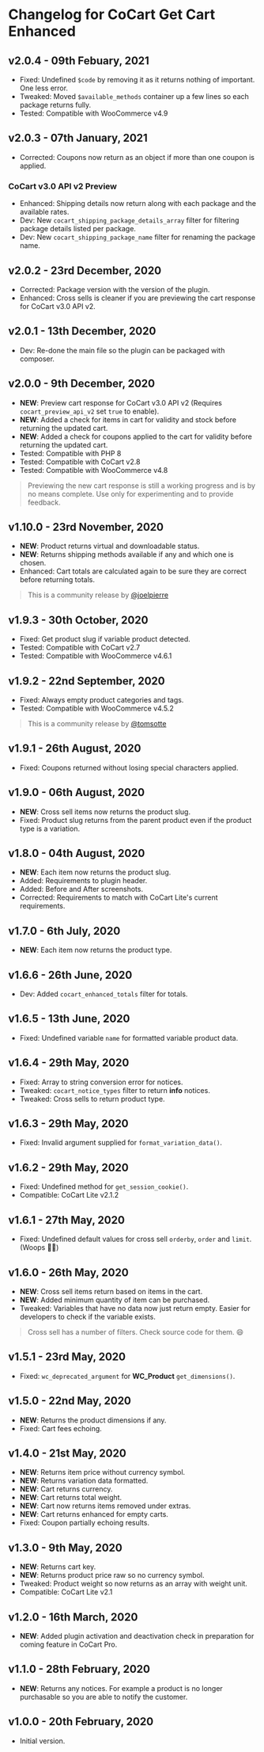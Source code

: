# Changelog for CoCart Get Cart Enhanced

## v2.0.4 - 09th Febuary, 2021

* Fixed: Undefined `$code` by removing it as it returns nothing of important. One less error.
* Tweaked: Moved `$available_methods` container up a few lines so each package returns fully.
* Tested: Compatible with WooCommerce v4.9

## v2.0.3 - 07th January, 2021

* Corrected: Coupons now return as an object if more than one coupon is applied.

### CoCart v3.0 API v2 Preview

* Enhanced: Shipping details now return along with each package and the available rates.
* Dev: New `cocart_shipping_package_details_array` filter for filtering package details listed per package.
* Dev: New `cocart_shipping_package_name` filter for renaming the package name.

## v2.0.2 - 23rd December, 2020

* Corrected: Package version with the version of the plugin.
* Enhanced: Cross sells is cleaner if you are previewing the cart response for CoCart v3.0 API v2.

## v2.0.1 - 13th December, 2020

* Dev: Re-done the main file so the plugin can be packaged with composer.

## v2.0.0 - 9th December, 2020

* **NEW**: Preview cart response for CoCart v3.0 API v2 (Requires `cocart_preview_api_v2` set `true` to enable).
* **NEW**: Added a check for items in cart for validity and stock before returning the updated cart.
* **NEW**: Added a check for coupons applied to the cart for validity before returning the updated cart.
* Tested: Compatible with PHP 8
* Tested: Compatible with CoCart v2.8
* Tested: Compatible with WooCommerce v4.8

> Previewing the new cart response is still a working progress and is by no means complete. Use only for experimenting and to provide feedback.

## v1.10.0 - 23rd November, 2020

* **NEW**: Product returns virtual and downloadable status.
* **NEW**: Returns shipping methods available if any and which one is chosen.
* Enhanced: Cart totals are calculated again to be sure they are correct before returning totals.

> This is a community release by [@joelpierre](https://github.com/joelpierre)

## v1.9.3 - 30th October, 2020

* Fixed: Get product slug if variable product detected.
* Tested: Compatible with CoCart v2.7
* Tested: Compatible with WooCommerce v4.6.1

## v1.9.2 - 22nd September, 2020

* Fixed: Always empty product categories and tags.
* Tested: Compatible with WooCommerce v4.5.2

> This is a community release by [@tomsotte](https://github.com/tomsotte)

## v1.9.1 - 26th August, 2020

* Fixed: Coupons returned without losing special characters applied.

## v1.9.0 - 06th August, 2020

* **NEW**: Cross sell items now returns the product slug.
* Fixed: Product slug returns from the parent product even if the product type is a variation.

## v1.8.0 - 04th August, 2020

* **NEW**: Each item now returns the product slug.
* Added: Requirements to plugin header.
* Added: Before and After screenshots.
* Corrected: Requirements to match with CoCart Lite's current requirements.

## v1.7.0 - 6th July, 2020

* **NEW**: Each item now returns the product type.

## v1.6.6 - 26th June, 2020

* Dev: Added `cocart_enhanced_totals` filter for totals.

## v1.6.5 - 13th June, 2020

* Fixed: Undefined variable `name` for formatted variable product data.

## v1.6.4 - 29th May, 2020

* Fixed: Array to string conversion error for notices.
* Tweaked: `cocart_notice_types` filter to return **info** notices.
* Tweaked: Cross sells to return product type.

## v1.6.3 - 29th May, 2020

* Fixed: Invalid argument supplied for `format_variation_data()`.

## v1.6.2 - 29th May, 2020

* Fixed: Undefined method for `get_session_cookie()`.
* Compatible: CoCart Lite v2.1.2

## v1.6.1 - 27th May, 2020

* Fixed: Undefined default values for cross sell `orderby`, `order` and `limit`. (Woops 🤦‍♂)

## v1.6.0 - 26th May, 2020

* **NEW**: Cross sell items return based on items in the cart.
* **NEW**: Added minimum quantity of item can be purchased.
* Tweaked: Variables that have no data now just return empty. Easier for developers to check if the variable exists.

> Cross sell has a number of filters. Check source code for them. 😄

## v1.5.1 - 23rd May, 2020

* Fixed: `wc_deprecated_argument` for **WC_Product** `get_dimensions()`.

## v1.5.0 - 22nd May, 2020

* **NEW**: Returns the product dimensions if any.
* Fixed: Cart fees echoing.

## v1.4.0 - 21st May, 2020

* **NEW**: Returns item price without currency symbol.
* **NEW**: Returns variation data formatted.
* **NEW**: Cart returns currency.
* **NEW**: Cart returns total weight.
* **NEW**: Cart now returns items removed under extras.
* **NEW**: Cart returns enhanced for empty carts.
* Fixed: Coupon partially echoing results.

## v1.3.0 - 9th May, 2020

* **NEW**: Returns cart key.
* **NEW**: Returns product price raw so no currency symbol.
* Tweaked: Product weight so now returns as an array with weight unit.
* Compatible: CoCart Lite v2.1

## v1.2.0 - 16th March, 2020

* **NEW**: Added plugin activation and deactivation check in preparation for coming feature in CoCart Pro.

## v1.1.0 - 28th February, 2020

* **NEW**: Returns any notices. For example a product is no longer purchasable so you are able to notify the customer.

## v1.0.0 - 20th February, 2020

* Initial version.
